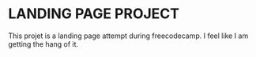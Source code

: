 # LANDING PAGE PROJECT

This projet is a landing page attempt during freecodecamp. I feel like I am getting the hang of it.

